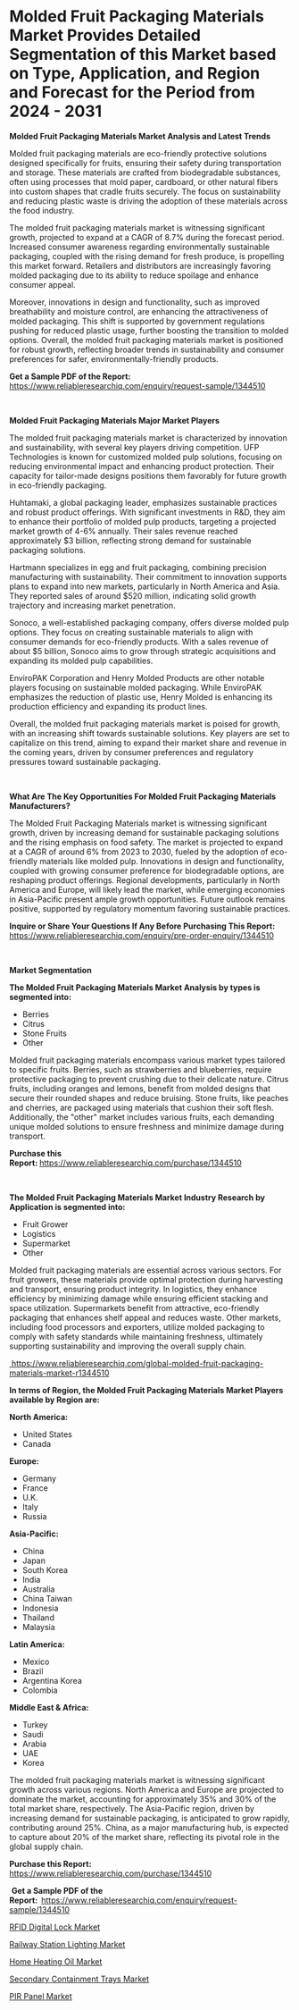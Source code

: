 <p><h1>Molded Fruit Packaging Materials Market Provides Detailed Segmentation of this Market based on Type, Application, and Region and Forecast for the Period from 2024 - 2031</h1></p><p><strong>Molded Fruit Packaging Materials Market Analysis and Latest Trends</strong></p>
<p><p>Molded fruit packaging materials are eco-friendly protective solutions designed specifically for fruits, ensuring their safety during transportation and storage. These materials are crafted from biodegradable substances, often using processes that mold paper, cardboard, or other natural fibers into custom shapes that cradle fruits securely. The focus on sustainability and reducing plastic waste is driving the adoption of these materials across the food industry.</p><p>The molded fruit packaging materials market is witnessing significant growth, projected to expand at a CAGR of 8.7% during the forecast period. Increased consumer awareness regarding environmentally sustainable packaging, coupled with the rising demand for fresh produce, is propelling this market forward. Retailers and distributors are increasingly favoring molded packaging due to its ability to reduce spoilage and enhance consumer appeal.</p><p>Moreover, innovations in design and functionality, such as improved breathability and moisture control, are enhancing the attractiveness of molded packaging. This shift is supported by government regulations pushing for reduced plastic usage, further boosting the transition to molded options. Overall, the molded fruit packaging materials market is positioned for robust growth, reflecting broader trends in sustainability and consumer preferences for safer, environmentally-friendly products.</p></p>
<p><strong>Get a Sample PDF of the Report:&nbsp;</strong> <a href="https://www.reliableresearchiq.com/enquiry/request-sample/1344510?utm_campaign=1847&utm_medium=2&utm_source=Github&utm_content=ia&utm_term=11122024&utm_id=molded-fruit-packaging-materials">https://www.reliableresearchiq.com/enquiry/request-sample/1344510</a></p>
<p>&nbsp;</p>
<p><strong>Molded Fruit Packaging Materials Major Market Players</strong></p>
<p><p>The molded fruit packaging materials market is characterized by innovation and sustainability, with several key players driving competition. UFP Technologies is known for customized molded pulp solutions, focusing on reducing environmental impact and enhancing product protection. Their capacity for tailor-made designs positions them favorably for future growth in eco-friendly packaging.</p><p>Huhtamaki, a global packaging leader, emphasizes sustainable practices and robust product offerings. With significant investments in R&D, they aim to enhance their portfolio of molded pulp products, targeting a projected market growth of 4-6% annually. Their sales revenue reached approximately $3 billion, reflecting strong demand for sustainable packaging solutions. </p><p>Hartmann specializes in egg and fruit packaging, combining precision manufacturing with sustainability. Their commitment to innovation supports plans to expand into new markets, particularly in North America and Asia. They reported sales of around $520 million, indicating solid growth trajectory and increasing market penetration.</p><p>Sonoco, a well-established packaging company, offers diverse molded pulp options. They focus on creating sustainable materials to align with consumer demands for eco-friendly products. With a sales revenue of about $5 billion, Sonoco aims to grow through strategic acquisitions and expanding its molded pulp capabilities.</p><p>EnviroPAK Corporation and Henry Molded Products are other notable players focusing on sustainable molded packaging. While EnviroPAK emphasizes the reduction of plastic use, Henry Molded is enhancing its production efficiency and expanding its product lines.</p><p>Overall, the molded fruit packaging materials market is poised for growth, with an increasing shift towards sustainable solutions. Key players are set to capitalize on this trend, aiming to expand their market share and revenue in the coming years, driven by consumer preferences and regulatory pressures toward sustainable packaging.</p></p>
<p>&nbsp;</p>
<p><strong>What Are The Key Opportunities For Molded Fruit Packaging Materials Manufacturers?</strong></p>
<p><p>The Molded Fruit Packaging Materials market is witnessing significant growth, driven by increasing demand for sustainable packaging solutions and the rising emphasis on food safety. The market is projected to expand at a CAGR of around 6% from 2023 to 2030, fueled by the adoption of eco-friendly materials like molded pulp. Innovations in design and functionality, coupled with growing consumer preference for biodegradable options, are reshaping product offerings. Regional developments, particularly in North America and Europe, will likely lead the market, while emerging economies in Asia-Pacific present ample growth opportunities. Future outlook remains positive, supported by regulatory momentum favoring sustainable practices.</p></p>
<p><strong>Inquire or Share Your Questions If Any Before Purchasing This Report:</strong> <a href="https://www.reliableresearchiq.com/enquiry/pre-order-enquiry/1344510?utm_campaign=1847&utm_medium=2&utm_source=Github&utm_content=ia&utm_term=11122024&utm_id=molded-fruit-packaging-materials">https://www.reliableresearchiq.com/enquiry/pre-order-enquiry/1344510</a></p>
<p>&nbsp;</p>
<p><strong>Market Segmentation</strong></p>
<p><strong>The Molded Fruit Packaging Materials Market Analysis by types is segmented into:</strong></p>
<p><ul><li>Berries</li><li>Citrus</li><li>Stone Fruits</li><li>Other</li></ul></p>
<p><p>Molded fruit packaging materials encompass various market types tailored to specific fruits. Berries, such as strawberries and blueberries, require protective packaging to prevent crushing due to their delicate nature. Citrus fruits, including oranges and lemons, benefit from molded designs that secure their rounded shapes and reduce bruising. Stone fruits, like peaches and cherries, are packaged using materials that cushion their soft flesh. Additionally, the "other" market includes various fruits, each demanding unique molded solutions to ensure freshness and minimize damage during transport.</p></p>
<p><strong>Purchase this Report:&nbsp;</strong><a href="https://www.reliableresearchiq.com/purchase/1344510?utm_campaign=1847&utm_medium=2&utm_source=Github&utm_content=ia&utm_term=11122024&utm_id=molded-fruit-packaging-materials">https://www.reliableresearchiq.com/purchase/1344510</a></p>
<p>&nbsp;</p>
<p><strong>The Molded Fruit Packaging Materials Market Industry Research by Application is segmented into:</strong></p>
<p><ul><li>Fruit Grower</li><li>Logistics</li><li>Supermarket</li><li>Other</li></ul></p>
<p><p>Molded fruit packaging materials are essential across various sectors. For fruit growers, these materials provide optimal protection during harvesting and transport, ensuring product integrity. In logistics, they enhance efficiency by minimizing damage while ensuring efficient stacking and space utilization. Supermarkets benefit from attractive, eco-friendly packaging that enhances shelf appeal and reduces waste. Other markets, including food processors and exporters, utilize molded packaging to comply with safety standards while maintaining freshness, ultimately supporting sustainability and improving the overall supply chain.</p></p>
<p><a href="https://www.reliableresearchiq.com/global-molded-fruit-packaging-materials-market-r1344510?utm_campaign=1847&utm_medium=2&utm_source=Github&utm_content=ia&utm_term=11122024&utm_id=molded-fruit-packaging-materials">&nbsp;https://www.reliableresearchiq.com/global-molded-fruit-packaging-materials-market-r1344510</a></p>
<p><strong>In terms of Region, the Molded Fruit Packaging Materials Market Players available by Region are:</strong></p>
<p>
    <p> <strong> North America: </strong>
        <ul>
            <li>United States</li>
            <li>Canada</li>
        </ul>
        </p> 
    <p> <strong> Europe: </strong>
        <ul>
            <li>Germany</li>
            <li>France</li>
            <li>U.K.</li>
            <li>Italy</li>
            <li>Russia</li>
        </ul>
        </p> 
    <p> <strong> Asia-Pacific: </strong>
        <ul>
            <li>China</li>
            <li>Japan</li>
            <li>South Korea</li>
            <li>India</li>
            <li>Australia</li>
            <li>China Taiwan</li>
            <li>Indonesia</li>
            <li>Thailand</li>
            <li>Malaysia</li>
        </ul>
        </p> 
    <p> <strong> Latin America: </strong>
        <ul>
            <li>Mexico</li>
            <li>Brazil</li>
            <li>Argentina Korea</li>
            <li>Colombia</li>
        </ul>
        </p> 
    <p> <strong> Middle East & Africa: </strong>
        <ul>
            <li>Turkey</li>
            <li>Saudi</li>
            <li>Arabia</li>
            <li>UAE</li>
            <li>Korea</li>
        </ul>
    </p>
    </p>
<p><p>The molded fruit packaging materials market is witnessing significant growth across various regions. North America and Europe are projected to dominate the market, accounting for approximately 35% and 30% of the total market share, respectively. The Asia-Pacific region, driven by increasing demand for sustainable packaging, is anticipated to grow rapidly, contributing around 25%. China, as a major manufacturing hub, is expected to capture about 20% of the market share, reflecting its pivotal role in the global supply chain.</p></p>
<p><strong>Purchase this Report: </strong><a href="https://www.reliableresearchiq.com/purchase/1344510?utm_campaign=1847&utm_medium=2&utm_source=Github&utm_content=ia&utm_term=11122024&utm_id=molded-fruit-packaging-materials">https://www.reliableresearchiq.com/purchase/1344510</a></p>
<p>&nbsp;<strong>Get a Sample PDF of the Report:&nbsp;&nbsp;</strong><a href="https://www.reliableresearchiq.com/enquiry/request-sample/1344510?utm_campaign=1847&utm_medium=2&utm_source=Github&utm_content=ia&utm_term=11122024&utm_id=molded-fruit-packaging-materials">https://www.reliableresearchiq.com/enquiry/request-sample/1344510</a></p>
<p><strong></strong></p>
<p><p><a href="https://www.linkedin.com/pulse/c-hannibex-sqmmf?utm_campaign=1847&utm_medium=2&utm_source=Github&utm_content=ia&utm_term=11122024&utm_id=molded-fruit-packaging-materials">RFID Digital Lock Market</a></p><p><a href="https://www.linkedin.com/pulse/c-hannibex-sqmmf?utm_campaign=1847&utm_medium=2&utm_source=Github&utm_content=ia&utm_term=11122024&utm_id=molded-fruit-packaging-materials">Railway Station Lighting Market</a></p><p><a href="https://www.linkedin.com/pulse/c-hannibex-sqmmf?utm_campaign=1847&utm_medium=2&utm_source=Github&utm_content=ia&utm_term=11122024&utm_id=molded-fruit-packaging-materials">Home Heating Oil Market</a></p><p><a href="https://www.linkedin.com/pulse/exploring-secondary-containment-trays-market-strategic-insights-hhame?utm_campaign=1847&utm_medium=2&utm_source=Github&utm_content=ia&utm_term=11122024&utm_id=molded-fruit-packaging-materials">Secondary Containment Trays Market</a></p><p><a href="https://www.linkedin.com/pulse/pir-panel-market-shifts-strategic-analysis-2024-2031-rzipe?utm_campaign=1847&utm_medium=2&utm_source=Github&utm_content=ia&utm_term=11122024&utm_id=molded-fruit-packaging-materials">PIR Panel Market</a></p></p>